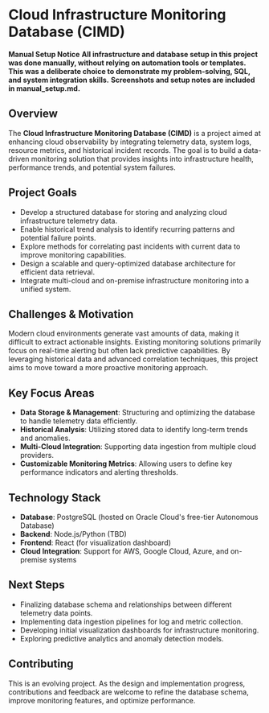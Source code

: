 # Cloud Infrastructure Monitoring Database (CIMD)

**Manual Setup Notice**
**All infrastructure and database setup in this project was done manually, without relying on automation tools or templates. This was a deliberate choice to demonstrate my problem-solving, SQL, and system integration skills.**
**Screenshots and setup notes are included in manual_setup.md.**

## Overview

The **Cloud Infrastructure Monitoring Database (CIMD)** is a project aimed at enhancing cloud observability by integrating telemetry data, system logs, resource metrics, and historical incident records. The goal is to build a data-driven monitoring solution that provides insights into infrastructure health, performance trends, and potential system failures.

## Project Goals

- Develop a structured database for storing and analyzing cloud infrastructure telemetry data.
- Enable historical trend analysis to identify recurring patterns and potential failure points.
- Explore methods for correlating past incidents with current data to improve monitoring capabilities.
- Design a scalable and query-optimized database architecture for efficient data retrieval.
- Integrate multi-cloud and on-premise infrastructure monitoring into a unified system.

## Challenges & Motivation

Modern cloud environments generate vast amounts of data, making it difficult to extract actionable insights. Existing monitoring solutions primarily focus on real-time alerting but often lack predictive capabilities. By leveraging historical data and advanced correlation techniques, this project aims to move toward a more proactive monitoring approach.

## Key Focus Areas

- **Data Storage & Management**: Structuring and optimizing the database to handle telemetry data efficiently.
- **Historical Analysis**: Utilizing stored data to identify long-term trends and anomalies.
- **Multi-Cloud Integration**: Supporting data ingestion from multiple cloud providers.
- **Customizable Monitoring Metrics**: Allowing users to define key performance indicators and alerting thresholds.

## Technology Stack

- **Database**: PostgreSQL (hosted on Oracle Cloud's free-tier Autonomous Database)
- **Backend**: Node.js/Python (TBD)
- **Frontend**: React (for visualization dashboard)
- **Cloud Integration**: Support for AWS, Google Cloud, Azure, and on-premise systems

## Next Steps

- Finalizing database schema and relationships between different telemetry data points.
- Implementing data ingestion pipelines for log and metric collection.
- Developing initial visualization dashboards for infrastructure monitoring.
- Exploring predictive analytics and anomaly detection models.

## Contributing

This is an evolving project. As the design and implementation progress, contributions and feedback are welcome to refine the database schema, improve monitoring features, and optimize performance.















